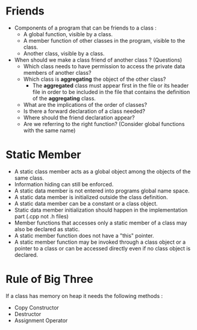 Friends
=======
* Components of a program that can be friends to a class :
    * A global function, visible by a class.
    * A member function of other classes in the program, visible to the class.
    * Another class, visible by a class.
* When should we make a class friend of another class ? (Questions)
    * Which class needs to have permission to access the private data members of another class?
    * Which class is __aggregating__ the object of the other class?
        * The __aggregated__ class must appear first in the file or its header file in order to be 
        included in the file that contains the definition of the __aggregating__ class.
    * What are the implications of the order of classes?
    * Is there a forward declaration of a class needed?
    * Where should the friend declaration appear?
    * Are we referring to the right function? (Consider global functions with the same name)

Static Member
=============
* A static class member acts as a global object among the objects of the same class.
* Information hiding can still be enforced.
* A static data member is not entered into programs global name space.
* A static data member is initialized outside the class definition.
* A static data member can be a constant or a class object.
* Static data member initialization should happen in the implementation part (.cpp not .h files)
* Member functions that accesses only a static member of a class may also be declared as static.
* A static member function does not have a "this" pointer.
* A static member function may be invoked through a class object or a pointer to a class or can 
be accessed directly even if no class object is declared.

Rule of Big Three
=================
If a class has memory on heap it needs the following methods : 
- Copy Constructor
- Destructor
- Assignment Operator